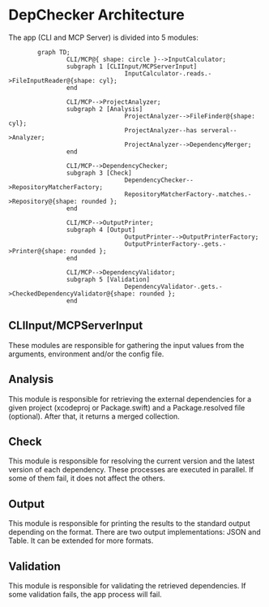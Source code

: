 # DepChecker Architecture

The app (CLI and MCP Server) is divided into 5 modules:

```mermaid
        graph TD;
                CLI/MCP@{ shape: circle }-->InputCalculator;
                subgraph 1 [CLIInput/MCPServerInput]
                                InputCalculator-.reads.->FileInputReader@{shape: cyl};
                end

                CLI/MCP-->ProjectAnalyzer;
                subgraph 2 [Analysis]
                                ProjectAnalyzer-->FileFinder@{shape: cyl};
                                ProjectAnalyzer--has serveral-->Analyzer;
                                ProjectAnalyzer-->DependencyMerger;
                end

                CLI/MCP-->DependencyChecker;
                subgraph 3 [Check]
                                DependencyChecker-->RepositoryMatcherFactory;
                                RepositoryMatcherFactory-.matches.->Repository@{shape: rounded };
                end

                CLI/MCP-->OutputPrinter;
                subgraph 4 [Output]
                                OutputPrinter-->OutputPrinterFactory;
                                OutputPrinterFactory-.gets.->Printer@{shape: rounded };
                end

                CLI/MCP-->DependencyValidator;
                subgraph 5 [Validation]
                                DependencyValidator-.gets.->CheckedDependencyValidator@{shape: rounded };
                end
```

## CLIInput/MCPServerInput
These modules are responsible for gathering the input values from the arguments, environment and/or the config file.

## Analysis
This module is responsible for retrieving the external dependencies for a given project (xcodeproj or Package.swift) and a Package.resolved file (optional). After that, it returns a merged collection.

## Check
This module is responsible for resolving the current version and the latest version of each dependency. These processes are executed in parallel. If some of them fail, it does not affect the others.

## Output
This module is responsible for printing the results to the standard output depending on the format. There are two output implementations: JSON and Table. It can be extended for more formats.

## Validation
This module is responsible for validating the retrieved dependencies. If some validation fails, the app process will fail.
